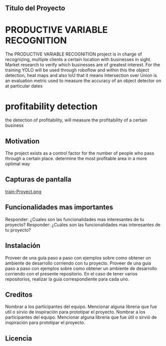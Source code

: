 
## Titulo del Proyecto
# PRODUCTIVE VARIABLE RECOGNITION

The PRODUCTIVE VARIABLE RECOGNITION project is in charge of recognizing, 
multiple clients a certain location with businesses in sight. Market research to verify 
which businesses are of greatest interest.
For the training YOLO will be used through roboflow and within this the object detection,
heat maps and also IoU that it means Intersection over Union is an evaluation
metric used to measure the accuracy of an object detector on
at particular dates

# profitability detection

the detection of profitability, will measure the profitability of a certain business


## Motivation
The project exists as a control 
factor for the number of people who pass through a certain place. 
determine the most profitable area in a more optimal way


## Capturas de pantalla
[train-Proyect.png](https://postimg.cc/jLRdwXyp)

## Funcionalidades mas importantes
Responder: ¿Cuales son las funcionalidades mas interesantes de tu proyecto?
Responder: ¿Cuáles son las funcionalidades mas interesantes de tu proyecto?

## Instalación
Proveer de una guía paso a paso con ejemplos sobre como obtener un ambiente de desarrollo corriendo con tu proyecto. 
Proveer de una guía paso a paso con ejemplos sobre como obtener un ambiente de desarrollo corriendo con el presente repositorio. 
En el caso de tener varios repositorios, realizar la guía correspondiente para cada uno.

## Creditos
Nombrar a los participantes del equipo. Mencionar alguna libreria que fue util o sirvio de inspiración para prototipar el proyecto. 
Nombrar a los participantes del equipo. Mencionar alguna libreria que fue útil o sirvió de inspiración para prototipar el proyecto. 

## Licencia
